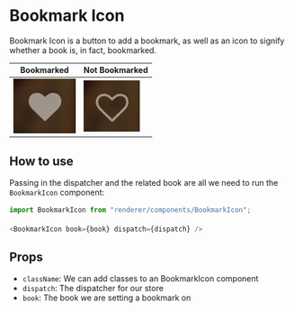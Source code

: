 Bookmark Icon
=============
Bookmark Icon is a button to add a bookmark, as well as an icon to signify whether a book is, in fact, bookmarked.

Bookmarked | Not Bookmarked
-----------|-----------------
![Bentotime](../../../../public/assets/screenshots/bookmarked-true.png) | ![Bentotime](../../../../public/assets/screenshots/bookmarked-false.png)

How to use
----------
Passing in the dispatcher and the related book are all we need to run the `BookmarkIcon` component:
```js
import BookmarkIcon from "renderer/components/BookmarkIcon";

<BookmarkIcon book={book} dispatch={dispatch} />
```

Props
-----
* `className`: We can add classes to an BookmarkIcon component
* `dispatch`: The dispatcher for our store
* `book`: The book we are setting a bookmark on
